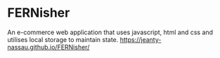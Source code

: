 # FERNisher
An e-commerce web application that uses javascript, html and css and utilises local storage to maintain state.
https://jeanty-nassau.github.io/FERNisher/
